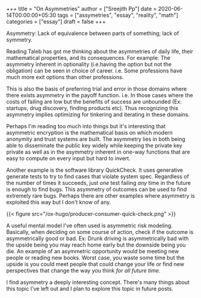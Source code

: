 +++
title = "On Asymmetries"
author = ["Sreejith Pp"]
date = 2020-06-14T00:00:00+05:30
tags = ["assymetries", "essay", "reality", "math"]
categories = ["essay"]
draft = false
+++

Asymmetry: Lack of equivalence between parts of something; lack of symmetry.

Reading Taleb has got me thinking about the asymmetries of daily life, their mathematical properties, and its consequences. For example: The asymmetry inherent in optionality (i.e.having the option but not the obligation) can be seen in choice of career. i.e. Some professions have much more exit options than other professions.

This is also the basis of preferring trial and error in those domains where there exists asymmetry in the payoff function. i.e. In those cases where the costs of failing are low but the benefits of success are unbounded (Ex: startups, drug discovery, finding products etc). Thus recognizing this asymmetry implies optimizing for tinkering and iterating in these domains.

Perhaps I'm reading too much into things but it's interesting that asymmetric encryption is the mathematical basis on which modern anonymity and trust systems are built. The asymmetry lies in both being able to disseminate the public key widely while keeping the private key private as well as in the asymmetry inherent in one-way functions that are easy to compute on every input but hard to invert.

Another example is the software library QuickCheck. It uses generative generate tests to try to find cases that violate system spec. Regardless of the number of times it succeeds, just _one_ test failing _any_ time in the future is enough to find bugs. This asymmetry of outcomes can be used to find extremely rare bugs. Perhaps there are other examples where asymmetry is exploited this way but I don't know of any.

{{< figure src="/ox-hugo/producer-consumer-quick-check.png" >}}

A useful mental model I've often used is asymmetric risk modeling. Basically, when deciding on some course of action, check if the outcome is asymmetrically good or bad. Ex: Drunk driving is asymmetrically bad with the upside being you may reach home early but the downside being you die. An example of an asymmetric opportunity would be meeting new people or reading new books. Worst case, you waste some time but the upside is you could meet people that could change your life or find new perspectives that change the way you think _for all future time_.

I find asymmetry a deeply interesting concept. There's many things about this topic I've left out and I plan to explore this topic in future posts.
